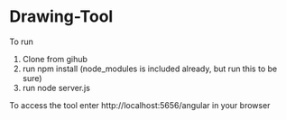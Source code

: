 # Drawing-Tool

To run
1. Clone from gihub
2. run npm install (node_modules is included already, but run this to be sure)
3. run node server.js

To access the tool enter http://localhost:5656/angular in your browser

